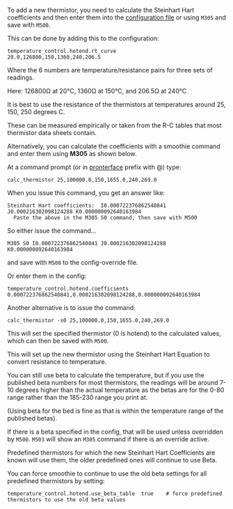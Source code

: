 
To add a new thermistor, you need to calculate the Steinhart Hart coefficients and then enter them into the [configuration file](http://smoothieware.org/configuring-smoothie.md) or using `M305` and save with `M500`.

This can be done by adding this to the configuration:

```plaintext
temperature_control.hotend.rt_curve          20.0,126800,150,1360,240,206.5
```

Where the 6 numbers are temperature/resistance pairs for three sets of readings.

Here: 126800Ω at 20°C, 1360Ω at 150°C, and 206.5Ω at 240°C

It is best to use the resistance of the thermistors at temperatures around 25, 150, 250 degrees C.

These can be measured empirically or taken from the R-C tables that most thermistor data sheets contain.

Alternatively, you can calculate the coefficients with a smoothie command and enter them using **M305** as shown below.

At a command prompt (or in [pronterface](pronterface.md) prefix with @) type:

```plaintext
calc_thermistor 25,100000.0,150,1655.0,240,269.0
```

When you issue this command, you get an answer like:

```plaintext
Steinhart Hart coefficients:  I0.000722376862540841 J0.000216302098124288 K0.000000092640163984
  Paste the above in the M305 S0 command, then save with M500
```

So either issue the command...

`M305 S0 I0.000722376862540841 J0.000216302098124288 K0.000000092640163984`

and save with `M500` to the config-override file.

Or enter them in the config:

```plaintext
temperature_control.hotend.coefficients 0.000722376862540841,0.000216302098124288,0.000000092640163984
```

Another alternative is to issue the command:

```plaintext
calc_thermistor -s0 25,100000.0,150,1655.0,240,269.0
```

This will set the specified thermistor (0 is hotend) to the calculated values, which can then be saved with `M500`.

This will set up the new thermistor using the Steinhart Hart Equation to convert resistance to temperature.

You can still use beta to calculate the temperature, but if you use the published beta numbers for most thermistors, the readings will be around 7-10 degrees higher than the actual temperature as the betas are for the 0-80 range rather than the 185-230 range you print at.

(Using beta for the bed is fine as that is within the temperature range of the published betas).

If there is a beta specified in the config, that will be used unless overridden by `M500`. `M503` will show an `M305` command if there is an override active.

Predefined thermistors for which the new Steinhart Hart Coefficients are known will use them, the older predefined ones will continue to use Beta.

You can force smoothie to continue to use the old beta settings for all predefined thermistors by setting:

```plaintext
temperature_control.hotend.use_beta_table  true    # force predefined thermistors to use the old beta values
```
